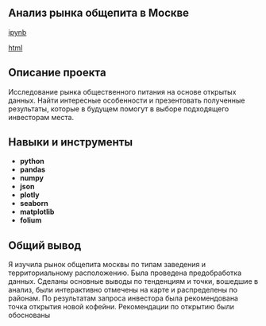 ## Анализ рынка общепита в Москве
[ipynb](https://github.com/anngnk/Portfolio/blob/main/geo_metric/geo.ipynb)

[html](https://github.com/anngnk/Portfolio/blob/main/geo_metric/geo.html)

## Описание проекта

Исследование рынка общественного питания на основе открытых данных.  Найти интересные особенности и презентовать полученные результаты, которые в будущем помогут в выборе подходящего инвесторам места.

## Навыки и инструменты


- **python**
- **pandas**
- **numpy**
- **json**
- **plotly**
- **seaborn**
- **matplotlib**
- **folium**

## 

## Общий вывод

Я изучила рынок общепита москвы по типам заведения и территориальному расположению. Была проведена предобработка данных. Сделаны основные выводы по тенденциям и точки, вошедшие в анализ, были интерактивно отмечены на карте и распределены по районам. По результатам запроса инвестора была рекомендована точка открытия новой кофейни. Рекомендации по открытию были обоснованы

